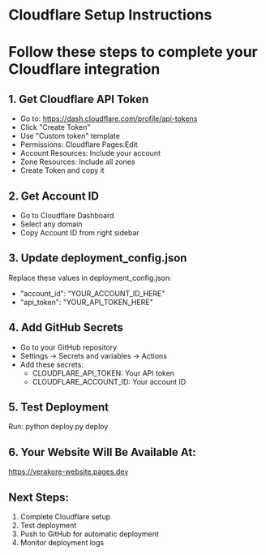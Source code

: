 # Cloudflare Setup Instructions
# Follow these steps to complete your Cloudflare integration

## 1. Get Cloudflare API Token
- Go to: https://dash.cloudflare.com/profile/api-tokens
- Click "Create Token"
- Use "Custom token" template
- Permissions: Cloudflare Pages:Edit
- Account Resources: Include your account
- Zone Resources: Include all zones
- Create Token and copy it

## 2. Get Account ID
- Go to Cloudflare Dashboard
- Select any domain
- Copy Account ID from right sidebar

## 3. Update deployment_config.json
Replace these values in deployment_config.json:
- "account_id": "YOUR_ACCOUNT_ID_HERE"
- "api_token": "YOUR_API_TOKEN_HERE"

## 4. Add GitHub Secrets
- Go to your GitHub repository
- Settings → Secrets and variables → Actions
- Add these secrets:
  - CLOUDFLARE_API_TOKEN: Your API token
  - CLOUDFLARE_ACCOUNT_ID: Your account ID

## 5. Test Deployment
Run: python deploy.py deploy

## 6. Your Website Will Be Available At:
https://verakore-website.pages.dev

## Next Steps:
1. Complete Cloudflare setup
2. Test deployment
3. Push to GitHub for automatic deployment
4. Monitor deployment logs
